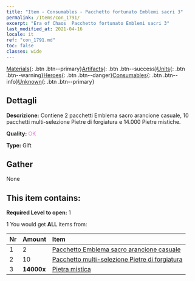 ```yaml
---
title: "Item - Consumables - Pacchetto fortunato Emblemi sacri 3"
permalink: /Items/con_1791/
excerpt: "Era of Chaos  Pacchetto fortunato Emblemi sacri 3"
last_modified_at: 2021-04-16
locale: it
ref: "con_1791.md"
toc: false
classes: wide
---
```

 [Materials](/it/Items/){: .btn .btn--primary}[Artifacts](/it/Items/Artifacts/){: .btn .btn--success}[Units](/it/Items/Units/){: .btn .btn--warning}[Heroes](/it/Items/Heroes/){: .btn .btn--danger}[Consumables](/it/Items/Consumables/){: .btn .btn--info}[Unknown](/it/Items/Unknown/){: .btn .btn--primary}

## Dettagli
 **Descrizione:** Contiene 2 pacchetti Emblema sacro arancione casuale, 10 pacchetti multi-selezione Pietre di forgiatura e 14.000 Pietre mistiche.

 **Quality:** <span style="color: #DA70D6">OK</span>

 **Type:** Gift

## Gather

  None

## This item contains:

 **Required Level to open:** 1

 1 You would get **ALL** items  from:

  | Nr | Amount |     Item    |
  |:---|:-------|:------------|
  | 1 | 2 | [Pacchetto Emblema sacro arancione casuale](/it/Items/con_1794/) |  | 
  | 2 | 10 | [Pacchetto multi-selezione Pietre di forgiatura](/it/Items/con_1480/) |  | 
  | 3 |  **14000x** | [Pietra mistica](/it/Items/con_923/) |  | 
